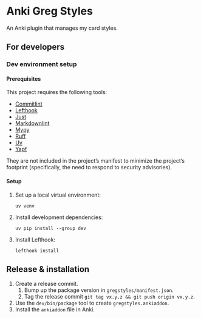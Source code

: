 # Anki Greg Styles

An Anki plugin that manages my card styles.

## For developers

### Dev environment setup

#### Prerequisites

This project requires the following tools:

- [Commitlint]
- [Lefthook]
- [Just]
- [Markdownlint]
- [Mypy]
- [Ruff]
- [Uv]
- [Yapf]

They are not included in the project’s manifest to minimize the project’s
footprint (specifically, the need to respond to security advisories).

#### Setup

1. Set up a local virtual environment:

   ```shell
   uv venv
   ```

1. Install development dependencies:

    ```shell
    uv pip install --group dev
    ```

1. Install Lefthook:

    ```shell
    lefthook install
    ```

## Release & installation

1. Create a release commit.
    1. Bump up the package version in `gregstyles/manifest.json`.
    2. Tag the release commit `git tag vx.y.z && git push origin vx.y.z`.
2. Use the `dev/bin/package` tool to create `gregstyles.ankiaddon`.
3. Install the `ankiaddon` file in Anki.

[Commitlint]: https://github.com/conventional-changelog/commitlint
[Lefthook]: https://github.com/evilmartians/lefthook
[Just]: https://github.com/casey/just
[Markdownlint]: https://github.com/igorshubovych/markdownlint-cli
[Mypy]: https://mypy-lang.org/
[Ruff]: https://github.com/astral-sh/ruff
[Uv]:https://docs.astral.sh/uv/
[Yapf]: https://github.com/google/yapf
